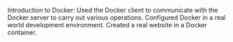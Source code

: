 Introduction to Docker:
	Used the Docker client to communicate with the Docker server to carry out various operations. Configured Docker in a real world development environment. Created a real website in a Docker container.
